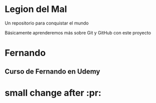 # Legion del Mal
Un repositorio para conquistar el mundo

Básicamente aprenderemos más sobre Git y GitHub con este proyecto


# Fernando


## Curso de Fernando en Udemy

# small change after :pr:


